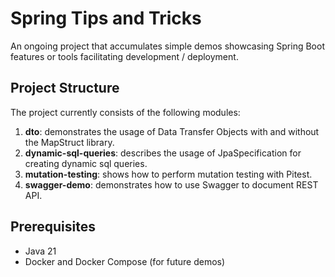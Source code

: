 # Spring Tips and Tricks

An ongoing project that accumulates simple demos showcasing Spring Boot features or tools facilitating development / deployment.

## Project Structure

The project currently consists of the following modules:
1. **dto**: demonstrates the usage of Data Transfer Objects with and without the MapStruct library.
2. **dynamic-sql-queries**: describes the usage of JpaSpecification for creating dynamic sql queries.
3. **mutation-testing**: shows how to perform mutation testing with Pitest.
4. **swagger-demo**: demonstrates how to use Swagger to document REST API.

## Prerequisites

- Java 21
- Docker and Docker Compose (for future demos)